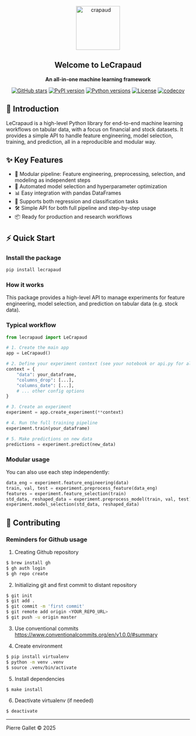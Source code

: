 <div align="center">

<img src="https://s3.amazonaws.com/pix.iemoji.com/images/emoji/apple/ios-12/256/frog-face.png" width=120 alt="crapaud"/>

## Welcome to LeCrapaud

**An all-in-one machine learning framework**

[![GitHub stars](https://img.shields.io/github/stars/pierregallet/lecrapaud.svg?style=flat&logo=github&colorB=blue&label=stars)](https://github.com/pierregallet/lecrapaud/stargazers)
[![PyPI version](https://badge.fury.io/py/lecrapaud.svg)](https://badge.fury.io/py/lecrapaud)
[![Python versions](https://img.shields.io/pypi/pyversions/lecrapaud.svg)](https://pypi.org/project/lecrapaud)
[![License](https://img.shields.io/github/license/pierregallet/lecrapaud.svg)](https://github.com/pierregallet/lecrapaud/blob/main/LICENSE)
[![codecov](https://codecov.io/gh/pierregallet/lecrapaud/branch/main/graph/badge.svg)](https://codecov.io/gh/pierregallet/lecrapaud)

</div>

## 🚀 Introduction

LeCrapaud is a high-level Python library for end-to-end machine learning workflows on tabular data, with a focus on financial and stock datasets. It provides a simple API to handle feature engineering, model selection, training, and prediction, all in a reproducible and modular way.

## ✨ Key Features

- 🧩 Modular pipeline: Feature engineering, preprocessing, selection, and modeling as independent steps
- 🤖 Automated model selection and hyperparameter optimization
- 📊 Easy integration with pandas DataFrames
- 🔬 Supports both regression and classification tasks
- 🛠️ Simple API for both full pipeline and step-by-step usage
- 📦 Ready for production and research workflows

## ⚡ Quick Start


### Install the package

```sh
pip install lecrapaud
```

### How it works

This package provides a high-level API to manage experiments for feature engineering, model selection, and prediction on tabular data (e.g. stock data).

### Typical workflow

```python
from lecrapaud import LeCrapaud

# 1. Create the main app
app = LeCrapaud()

# 2. Define your experiment context (see your notebook or api.py for all options)
context = {
    "data": your_dataframe,
    "columns_drop": [...],
    "columns_date": [...],
    # ... other config options
}

# 3. Create an experiment
experiment = app.create_experiment(**context)

# 4. Run the full training pipeline
experiment.train(your_dataframe)

# 5. Make predictions on new data
predictions = experiment.predict(new_data)
```

### Modular usage

You can also use each step independently:

```python
data_eng = experiment.feature_engineering(data)
train, val, test = experiment.preprocess_feature(data_eng)
features = experiment.feature_selection(train)
std_data, reshaped_data = experiment.preprocess_model(train, val, test)
experiment.model_selection(std_data, reshaped_data)
```

## 🤝 Contributing

### Reminders for Github usage

1. Creating Github repository

```sh
$ brew install gh
$ gh auth login
$ gh repo create
```

2. Initializing git and first commit to distant repository

```sh
$ git init
$ git add .
$ git commit -m 'first commit'
$ git remote add origin <YOUR_REPO_URL>
$ git push -u origin master
```

3. Use conventional commits  
https://www.conventionalcommits.org/en/v1.0.0/#summary

4. Create environment

```sh
$ pip install virtualenv
$ python -m venv .venv
$ source .venv/bin/activate
```

5. Install dependencies

```sh
$ make install
```

6. Deactivate virtualenv (if needed)

```sh
$ deactivate
```

---

Pierre Gallet © 2025